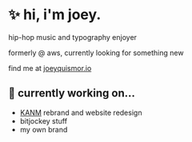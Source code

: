 # ✨ hi, i'm joey.


hip-hop music and typography enjoyer

formerly @ aws, currently looking for something new

find me at [joeyquismor.io](https://joeyquismor.io)

## 🔭 currently working on...
- [KANM](https://kanm.org) rebrand and website redesign
- bitjockey stuff
- my own brand

<!--
**josephquismorio/josephquismorio** is a ✨ _special_ ✨ repository because its `README.md` (this file) appears on your GitHub profile.

Here are some ideas to get you started:

- 🔭 I’m currently working on ...
- 🌱 I’m currently learning ...
- 👯 I’m looking to collaborate on ...
- 🤔 I’m looking for help with ...
- 💬 Ask me about ...
- 📫 How to reach me: ...
- 😄 Pronouns: ...
- ⚡ Fun fact: ...
-->
